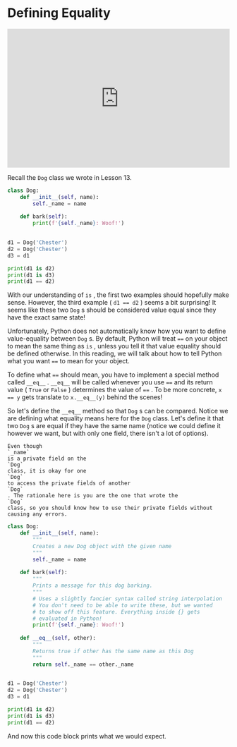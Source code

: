# Defining Equality

<div style="position: relative; padding-bottom: 62.5%; height: 0;">
    <iframe src="https://www.loom.com/share/11cc2dc8c14943f28ef63a454aa39f93?sharedAppSource=personal_library" frameborder="0" webkitallowfullscreen mozallowfullscreen allowfullscreen style="position: absolute; top: 0; left: 0; width: 100%; height: 100%;"></iframe>
</div>

Recall the
`Dog`
class we wrote in Lesson 13.

```py
class Dog:
    def __init__(self, name):
        self._name = name
        
    def bark(self):
        print(f'{self._name}: Woof!')
        

d1 = Dog('Chester')
d2 = Dog('Chester')
d3 = d1

print(d1 is d2)
print(d1 is d3)
print(d1 == d2)
```

With our understanding of
`is`
, the first two examples should hopefully make sense. However, the third example (
`d1 == d2`
) seems a bit surprising! It seems like these two
`Dog`
s should be considered value equal since they have the exact same state!

Unfortunately, Python does not automatically know how you want to define value-equality between
`Dog`
s. By default, Python will treat
`==`
on your object to mean the same thing as
`is`
, unless you tell it that value equality should be defined otherwise. In this reading, we will talk about how to tell Python what you want
`==`
to mean for your object.

To define what
`==`
should mean, you have to implement a special method called
`__eq__`
.
`__eq__`
will be called whenever you use
`==`
and its return value (
`True`
or
`False`
) determines the value of
`==`
. To be more concrete,
`x == y`
gets translate to
`x.__eq__(y)`
behind the scenes!

So let's define the
`__eq__`
method so that
`Dog`
s can be compared. Notice we are defining what equality means here for the
`Dog`
class. Let's define it that two
`Dog`
s are equal if they have the same name (notice we could define it however we want, but with only one field, there isn't a lot of options).

```{info}
Even though
`_name`
is a private field on the
`Dog`
class, it is okay for one
`Dog`
to access the private fields of another
`Dog`
. The rationale here is you are the one that wrote the
`Dog`
class, so you should know how to use their private fields without causing any errors.

```

```py
class Dog:
    def __init__(self, name):
        """
        Creates a new Dog object with the given name
        """
        self._name = name
        
    def bark(self):
        """
        Prints a message for this dog barking.
        """
        # Uses a slightly fancier syntax called string interpolation
        # You don't need to be able to write these, but we wanted
        # to show off this feature. Everything inside {} gets 
        # evaluated in Python! 
        print(f'{self._name}: Woof!')
        
    def __eq__(self, other):
        """
        Returns true if other has the same name as this Dog
        """
        return self._name == other._name
        

d1 = Dog('Chester')
d2 = Dog('Chester')
d3 = d1

print(d1 is d2)
print(d1 is d3)
print(d1 == d2)
```

And now this code block prints what we would expect.

